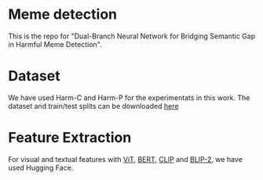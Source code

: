 # Meme detection
This is the repo for "Dual-Branch Neural Network for Bridging Semantic Gap in Harmful Meme Detection".

# Dataset
We have used Harm-C and Harm-P for the experimentats in this work. The dataset and train/test splits can be downloaded [here](https://github.com/LCS2-IIITD/MOMENTA)

# Feature Extraction
For visual and textual features with [ViT](https://huggingface.co/docs/transformers/en/model_doc/vit), [BERT](https://huggingface.co/docs/transformers/en/model_doc/bert), [CLIP](https://huggingface.co/docs/transformers/en/model_doc/clip) and [BLIP-2](https://huggingface.co/docs/transformers/en/model_doc/blip-2), we have used Hugging Face. 
